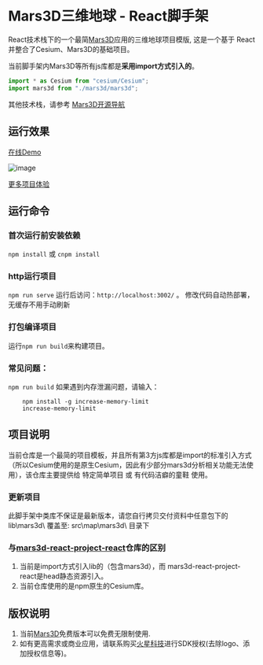 # Mars3D三维地球 - React脚手架
 React技术栈下的一个最简[Mars3D](http://cesium.marsgis.cn)应用的三维地球项目模版,
 这是一个基于 React 并整合了Cesium、Mars3D的基础项目。

当前脚手架内Mars3D等所有js库都是**采用import方式引入的**。
```javascript
import * as Cesium from "cesium/Cesium";
import mars3d from "./mars3d/mars3d";
```

 其他技术栈，请参考 [Mars3D开源导航](https://github.com/marsgis/mars3d)
 

## 运行效果 
 [在线Demo](http://cesium.marsgis.cn/project/vue-cli/index.html)  

 ![image](http://cesium.marsgis.cn/project/img/vue-cli.jpg)
 
 [更多项目体验](http://cesium.marsgis.cn/project.html)

 
 

## 运行命令
 
### 首次运行前安装依赖
 `npm install` 或 `cnpm install`
 
### http运行项目
 `npm run serve`  运行后访问：`http://localhost:3002/`  。 修改代码自动热部署，无缓存不用手动刷新

### 打包编译项目
 运行`npm run build`来构建项目。 

### 常见问题：
 `npm run build` 如果遇到内存泄漏问题，请输入：
```
    npm install -g increase-memory-limit
    increase-memory-limit 
```


## 项目说明
 当前仓库是一个最简的项目模板，并且所有第3方js库都是import的标准引入方式（所以Cesium使用的是原生Cesium，因此有少部分mars3d分析相关功能无法使用），该仓库主要提供给 特定简单项目 或 有代码洁癖的童鞋 使用。
 

### 更新项目
 此脚手架中类库不保证是最新版本，请您自行拷贝交付资料中任意包下的 lib\mars3d\ 覆盖至: src\map\mars3d\ 目录下
 
 
### 与[mars3d-react-project-react](https://github.com/marsgis/mars3d-react-project-react)仓库的区别
1. 当前是import方式引入lib的（包含mars3d），而 mars3d-react-project-react是head静态资源引入。
2. 当前仓库使用的是npm原生的Cesium库。

 
 ## 版权说明
  1. 当前[Mars3D](http://cesium.marsgis.cn)免费版本可以免费无限制使用.
  2. 如有更高需求或商业应用，请联系购买[火星科技](http://cesium.marsgis.cn)进行SDK授权(去除logo、添加授权信息等)。 
